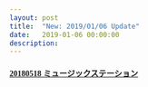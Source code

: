 ```yaml
---
layout: post
title:  "New: 2019/01/06 Update"
date:   2019-01-06 00:00:00
description: 
---
```


<h4 id="20180518-ミュージックステーション"><a href="https://mega.nz/#!QBElhCRa!lphgHdwuCnDWHuS7jrUrljeXMJUk2GIt0sztp4rQF4Y"><font face="Microsoft YaHei UI">20180518 ミュージックステーション</font></a></h4>
